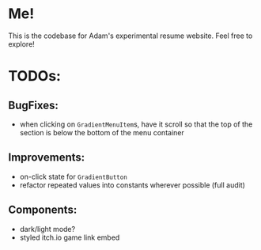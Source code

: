 # Me!

This is the codebase for Adam's experimental resume website. Feel free to explore!

# TODOs:

## BugFixes:
- when clicking on `GradientMenuItem`s, have it scroll so that the top of the section is below the bottom of the menu container

## Improvements: 
- on-click state for `GradientButton`
- refactor repeated values into constants wherever possible (full audit)

## Components:
- dark/light mode?
- styled itch.io game link embed